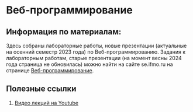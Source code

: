 # Веб-программирование
## Информация по материалам:
Здесь собраны лабораторные работы, новые презентации (актуальные на осенний семестр 2023 года) по Веб-программированию. Задания к лабораторным работам, старые презентации (на момент весны 2024 года страница не обновилась) можно найти на сайте se.ifmo.ru на странице [Веб-программирование](https://se.ifmo.ru/courses/web).

## Полезные ссылки
1. [Видео лекций на Youtube](https://www.youtube.com/watch?v=J78e_88FTvg&list=PLBWafxh1dFuzOL-NPuOSmo5HLhboAAOWV)